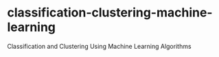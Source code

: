 # classification-clustering-machine-learning
Classification and Clustering Using Machine Learning Algorithms
